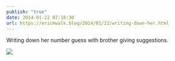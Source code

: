 ```yaml
---
publish: "true"
date: 2014-01-22 07:18:30
url: https://ericmwalk.blog/2014/01/22/writing-down-her.html
---
```


Writing down her number guess with brother giving suggestions.

![](https://ericmwalk.blog/uploads/2022/0c3c03b099.jpg)